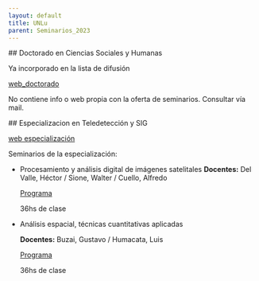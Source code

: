 ```yaml
---
layout: default
title: UNLu
parent: Seminarios_2023
--- 
```


## Doctorado en Ciencias Sociales y Humanas

Ya incorporado en la lista de difusión

[web_doctorado](https://www.unlu.edu.ar/carp-docunlu.html)

No contiene info o web propia con la oferta de seminarios. Consultar vía mail. 

## Especializacion en Teledetección y SIG

[web especialización](http://www.espteledeteccionysig.unlu.edu.ar/?q=node/3)

Seminarios de la especialización: 

- Procesamiento y análisis digital de imágenes satelitales
	**Docentes:** Del Valle, Héctor / Sione, Walter / Cuello, Alfredo
	
	[Programa](http://www.espteledeteccionysig.unlu.edu.ar/sites/www.espteledeteccionysig.unlu.edu.ar/files/site/PROGRAMA%20DIGITAL%202010.pdf) 
	
	36hs de clase

- Análisis espacial, técnicas cuantitativas aplicadas

	**Docentes:** Buzai, Gustavo / Humacata, Luis
	
	[Programa](http://www.espteledeteccionysig.unlu.edu.ar/sites/www.espteledeteccionysig.unlu.edu.ar/files/site/ANALISIS%20ESPACIAL%202017-2018.pdf)
	
	36hs de clase
